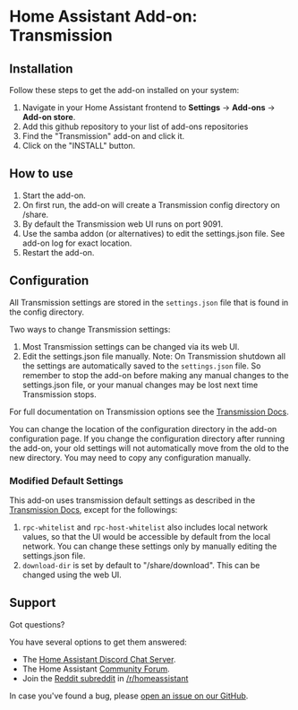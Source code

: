 # Home Assistant Add-on: Transmission

## Installation

Follow these steps to get the add-on installed on your system:

1. Navigate in your Home Assistant frontend to **Settings** -> **Add-ons** -> **Add-on store**.
2. Add this github repository to your list of add-ons repositories
3. Find the "Transmission" add-on and click it.
4. Click on the "INSTALL" button.

## How to use

1. Start the add-on.
2. On first run, the add-on will create a Transmission config directory on /share.
3. By default the Transmission web UI runs on port 9091.
4. Use the samba addon (or alternatives) to edit the settings.json file.  See add-on log for exact location.
5. Restart the add-on.

## Configuration
All Transmission settings are stored in the `settings.json` file that is found in the config directory.

Two ways to change Transmission settings:
1. Most Transmission settings can be changed via its web UI.
2. Edit the settings.json file manually. Note: On Transmission shutdown all the settings are automatically saved to the `settings.json` file.
So remember to stop the add-on before making any manual changes to the settings.json file, or your manual changes may be lost next time Transmission stops.

For full documentation on Transmission options see the [Transmission Docs].

You can change the location of the configuration directory in the add-on configuration page.  If you change the configuration directory after running the add-on, your old settings will not automatically move from the old to the new directory.  You may need to copy any configuration manually.

### Modified Default Settings
This add-on uses transmission default settings as described in the [Transmission Docs], except for the followings:
1. `rpc-whitelist` and `rpc-host-whitelist` also includes local network values, so that the UI would be accessible by default from the local network. You can change these settings only by manually editing the settings.json file.
2. `download-dir` is set by default to "/share/download".  This can be changed using the web UI.

## Support

Got questions?

You have several options to get them answered:

- The [Home Assistant Discord Chat Server][discord].
- The Home Assistant [Community Forum][forum].
- Join the [Reddit subreddit][reddit] in [/r/homeassistant][reddit]

In case you've found a bug, please [open an issue on our GitHub][issue].

[discord]: https://discord.gg/c5DvZ4e
[forum]: https://community.home-assistant.io
[issue]: https://github.com/home-assistant/addons/issues
[reddit]: https://reddit.com/r/homeassistant
[repository]: https://github.com/hassio-addons/repository
[Transmission Docs]: https://github.com/transmission/transmission/blob/main/docs/Editing-Configuration-Files.md#options